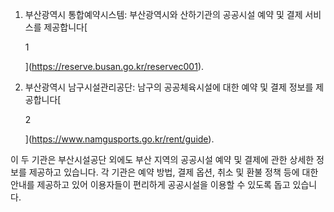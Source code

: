 1. 부산광역시 통합예약시스템: 부산광역시와 산하기관의 공공시설 예약 및 결제 서비스를 제공합니다[
    
    1
    
    ](https://reserve.busan.go.kr/reservec001).
2. 부산광역시 남구시설관리공단: 남구의 공공체육시설에 대한 예약 및 결제 정보를 제공합니다[
    
    2
    
    ](https://www.namgusports.go.kr/rent/guide).

이 두 기관은 부산시설공단 외에도 부산 지역의 공공시설 예약 및 결제에 관한 상세한 정보를 제공하고 있습니다. 각 기관은 예약 방법, 결제 옵션, 취소 및 환불 정책 등에 대한 안내를 제공하고 있어 이용자들이 편리하게 공공시설을 이용할 수 있도록 돕고 있습니다.
